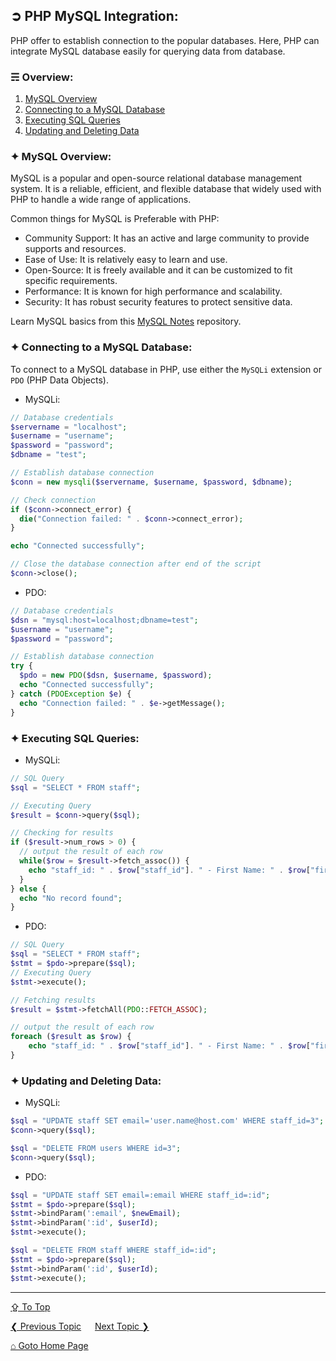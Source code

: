 ## &#10162; PHP MySQL Integration:
PHP offer to establish connection to the popular databases. Here, PHP can integrate MySQL database easily for querying data from database.

### &#9780; Overview:
1. [MySQL Overview](#-mysql-overview)
2. [Connecting to a MySQL Database](#-connecting-to-a-mysql-database)
3. [Executing SQL Queries](#-executing-sql-queries)
4. [Updating and Deleting Data](#-updating-and-deleting-data)

### &#10022; MySQL Overview:
MySQL is a popular and open-source relational database management system. It is a reliable, efficient, and flexible database that widely used with PHP to handle a wide range of applications.

Common things for MySQL is Preferable with PHP:
- Community Support: It has an active and large community to provide supports and resources.
- Ease of Use: It is relatively easy to learn and use.
- Open-Source: It is freely available and it can be customized to fit specific requirements.
- Performance: It is known for high performance and scalability.
- Security: It has robust security features to protect sensitive data.

Learn MySQL basics from this [MySQL Notes](https://github.com/ag-sanjjeev/mysql-notes) repository.

### &#10022; Connecting to a MySQL Database:
To connect to a MySQL database in PHP, use either the `MySQLi` extension or `PDO` (PHP Data Objects).

- MySQLi:
```php
// Database credentials
$servername = "localhost";
$username = "username";
$password = "password";
$dbname = "test";

// Establish database connection
$conn = new mysqli($servername, $username, $password, $dbname);

// Check connection
if ($conn->connect_error) {
  die("Connection failed: " . $conn->connect_error);
}

echo "Connected successfully";

// Close the database connection after end of the script
$conn->close();
```

- PDO:
```php
// Database credentials
$dsn = "mysql:host=localhost;dbname=test";
$username = "username";
$password = "password";

// Establish database connection
try {
  $pdo = new PDO($dsn, $username, $password);
  echo "Connected successfully";
} catch (PDOException $e) {
  echo "Connection failed: " . $e->getMessage();
}
```

### &#10022; Executing SQL Queries:

- MySQLi:
```php
// SQL Query
$sql = "SELECT * FROM staff";

// Executing Query
$result = $conn->query($sql);

// Checking for results
if ($result->num_rows > 0) {
  // output the result of each row
  while($row = $result->fetch_assoc()) {
    echo "staff_id: " . $row["staff_id"]. " - First Name: " . $row["first_name"] . "<br>";
  }
} else {
  echo "No record found";
}
```

- PDO:
```php
// SQL Query
$sql = "SELECT * FROM staff";
$stmt = $pdo->prepare($sql);
// Executing Query
$stmt->execute();

// Fetching results
$result = $stmt->fetchAll(PDO::FETCH_ASSOC);

// output the result of each row
foreach ($result as $row) {
    echo "staff_id: " . $row["staff_id"]. " - First Name: " . $row["first_name"] . "<br>";
}
```

### &#10022; Updating and Deleting Data:

- MySQLi:
```php
$sql = "UPDATE staff SET email='user.name@host.com' WHERE staff_id=3";
$conn->query($sql);

$sql = "DELETE FROM users WHERE id=3";
$conn->query($sql);
```

- PDO:
```php
$sql = "UPDATE staff SET email=:email WHERE staff_id=:id";
$stmt = $pdo->prepare($sql);
$stmt->bindParam(':email', $newEmail);
$stmt->bindParam(':id', $userId);
$stmt->execute();

$sql = "DELETE FROM staff WHERE staff_id=:id";
$stmt = $pdo->prepare($sql);
$stmt->bindParam(':id', $userId);
$stmt->execute();
```

---
[&#8682; To Top](#-php-mysql-integration)

[&#10094; Previous Topic](./database-abstraction-layers.md) &emsp; [Next Topic &#10095;](./web-frameworks.md)

[&#8962; Goto Home Page](../README.md)